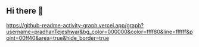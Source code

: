 ## Hi there 👋
https://github-readme-activity-graph.vercel.app/graph?username=pradhanTejeshwar&bg_color=000000&color=ffff80&line=ffffff&point=00ff40&area=true&hide_border=true
<!--
**pradhanTejeshwar/pradhanTejeshwar** is a ✨ _special_ ✨ repository because its `README.md` (this file) appears on your GitHub profile.

Here are some ideas to get you started:

- 🔭 I’m currently working on ...
- 🌱 I’m currently learning ...
- 👯 I’m looking to collaborate on ...
- 🤔 I’m looking for help with ...
- 💬 Ask me about ...
- 📫 How to reach me: ...
- 😄 Pronouns: ...
- ⚡ Fun fact: ...
-->
